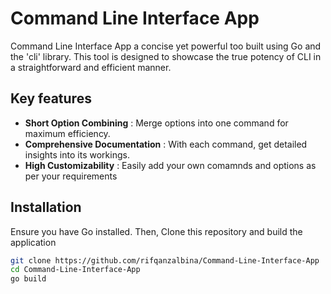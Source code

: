 # Command Line Interface App 

<p>
    Command Line Interface App a concise yet powerful too built using Go and the 'cli' library. This tool is designed to showcase the true potency of CLI in a straightforward and efficient manner. 
</p>

## Key features

- **Short Option Combining** : Merge options into one command for maximum efficiency.
- **Comprehensive Documentation** : With each command, get detailed insights into its workings.
- **High Customizability** : Easily add your own comamnds and options as per your requirements

## Installation
<p>Ensure you have Go installed. Then, Clone this repository and build the application</p>

```bash
git clone https://github.com/rifqanzalbina/Command-Line-Interface-App
cd Command-Line-Interface-App
go build
```
